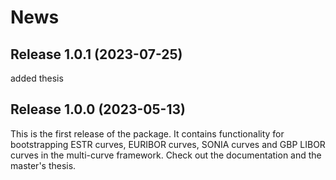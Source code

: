 # News 

## Release 1.0.1 (2023-07-25)
added thesis

## Release 1.0.0 (2023-05-13)
This is the first release of the package. It contains functionality
for bootstrapping ESTR curves, EURIBOR curves, SONIA curves and GBP LIBOR 
curves in the multi-curve framework. Check out the documentation and
the master's thesis.
